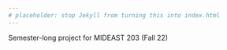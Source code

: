 ```yaml
---
# placeholder: stop Jekyll from turning this into index.html
---
```

Semester-long project for MIDEAST 203 (Fall 22)
